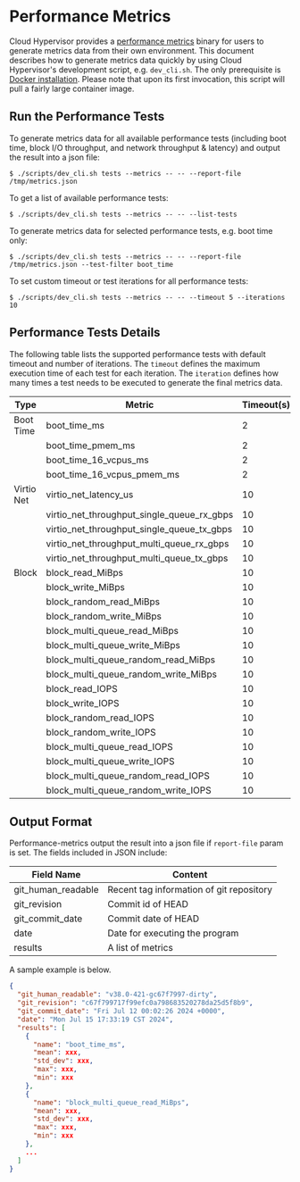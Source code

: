 # Performance Metrics

Cloud Hypervisor provides a [performance metrics](https://github.com/cloud-hypervisor/cloud-hypervisor/tree/main/performance-metrics)
binary for users to generate metrics data from their own
environment. This document describes how to generate metrics data
quickly by using Cloud Hypervisor's development script,
e.g. `dev_cli.sh`. The only prerequisite is [Docker installation](https://docs.docker.com/engine/install/).
Please note that upon its first invocation, this script will pull a
fairly large container image.

## Run the Performance Tests

To generate metrics data for all available performance tests (including
boot time, block I/O throughput, and network throughput & latency) and
output the result into a json file:

```
$ ./scripts/dev_cli.sh tests --metrics -- -- --report-file /tmp/metrics.json
```

To get a list of available performance tests:

```
$ ./scripts/dev_cli.sh tests --metrics -- -- --list-tests
```

To generate metrics data for selected performance tests, e.g. boot time only:

```
$ ./scripts/dev_cli.sh tests --metrics -- -- --report-file /tmp/metrics.json --test-filter boot_time
```

To set custom timeout or test iterations for all performance tests:
```
$ ./scripts/dev_cli.sh tests --metrics -- -- --timeout 5 --iterations 10
```

## Performance Tests Details

The following table lists the supported performance tests with default
timeout and number of iterations. The `timeout` defines the maximum
execution time of each test for each iteration. The `iteration` defines
how many times a test needs to be executed to generate the final metrics
data.

| **Type**   | **Metric**                                 | **Timeout(s)** | **Iterations** |
|------------|--------------------------------------------|----------------|----------------|
| Boot Time  | boot_time_ms                               | 2              | 10             |
|            | boot_time_pmem_ms                          | 2              | 10             |
|            | boot_time_16_vcpus_ms                      | 2              | 10             |
|            | boot_time_16_vcpus_pmem_ms                 | 2              | 10             |
| Virtio Net | virtio_net_latency_us                      | 10             | 5              |
|            | virtio_net_throughput_single_queue_rx_gbps | 10             | 5              |
|            | virtio_net_throughput_single_queue_tx_gbps | 10             | 5              |
|            | virtio_net_throughput_multi_queue_rx_gbps  | 10             | 5              |
|            | virtio_net_throughput_multi_queue_tx_gbps  | 10             | 5              |
| Block      | block_read_MiBps                           | 10             | 5              |
|            | block_write_MiBps                          | 10             | 5              |
|            | block_random_read_MiBps                    | 10             | 5              |
|            | block_random_write_MiBps                   | 10             | 5              |
|            | block_multi_queue_read_MiBps               | 10             | 5              |
|            | block_multi_queue_write_MiBps              | 10             | 5              |
|            | block_multi_queue_random_read_MiBps        | 10             | 5              |
|            | block_multi_queue_random_write_MiBps       | 10             | 5              |
|            | block_read_IOPS                            | 10             | 5              |
|            | block_write_IOPS                           | 10             | 5              |
|            | block_random_read_IOPS                     | 10             | 5              |
|            | block_random_write_IOPS                    | 10             | 5              |
|            | block_multi_queue_read_IOPS                | 10             | 5              |
|            | block_multi_queue_write_IOPS               | 10             | 5              |
|            | block_multi_queue_random_read_IOPS         | 10             | 5              |
|            | block_multi_queue_random_write_IOPS        | 10             | 5              |

## Output Format

Performance-metrics output the result into a json file if `report-file`
param is set. The fields included in JSON include:

| Field Name         | Content                                  |
|--------------------|------------------------------------------|
| git_human_readable | Recent tag information of git repository |
| git_revision       | Commit id of HEAD                        |
| git_commit_date    | Commit date of HEAD                      |
| date               | Date for executing the program           |
| results            | A list of metrics                        |

A sample example is below.

```json
{
  "git_human_readable": "v38.0-421-gc67f7997-dirty",
  "git_revision": "c67f799717f99efc0a798683520278da25d5f8b9",
  "git_commit_date": "Fri Jul 12 00:02:26 2024 +0000",
  "date": "Mon Jul 15 17:33:19 CST 2024",
  "results": [
    {
      "name": "boot_time_ms",
      "mean": xxx,
      "std_dev": xxx,
      "max": xxx,
      "min": xxx
    },
    {
      "name": "block_multi_queue_read_MiBps",
      "mean": xxx,
      "std_dev": xxx,
      "max": xxx,
      "min": xxx
    },
    ...
  ]
}
```
